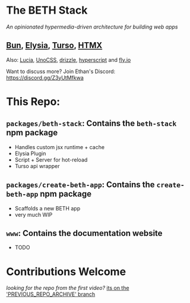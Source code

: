 # The BETH Stack

_An opinionated hypermedia-driven architecture for building web apps_

## [Bun](https://bun.sh/), [Elysia](https://elysiajs.com/), [Turso](https://turso.tech/beth), [HTMX](https://htmx.org/)

Also: [Lucia](https://lucia-auth.com/), [UnoCSS](https://unocss.dev/), [drizzle](https://orm.drizzle.team/), [hyperscript](https://hyperscript.org/) and [fly.io](https://fly.io/)

Want to discuss more? Join Ethan's Discord: https://discord.gg/Z3yUtMfkwa

# This Repo:

## `packages/beth-stack`: Contains the `beth-stack` npm package

- Handles custom jsx runtime + cache
- Elysia Plugin
- Script + Server for hot-reload
- Turso api wrapper

## `packages/create-beth-app`: Contains the `create-beth-app` npm package

- Scaffolds a new BETH app
- very much WIP

## `www`: Contains the documentation website

- TODO

# Contributions Welcome

_looking for the repo from the first video?_
[its on the 'PREVIOUS_REPO_ARCHIVE' branch](https://github.com/ethanniser/the-beth-stack/tree/PREVIOUS_REPO_ARCHIVE)
